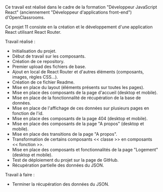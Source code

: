 Ce travail est réalisé dans le cadre de la formation "Développeur JavaScript React" (anciennement "Développeur d'applications front-end") d'OpenClassrooms.

Ce projet 11 consiste en la création et le développement d'une application React utilisant React Router.

Travail réalisé :
- Initialisation du projet.
- Début de travail sur les composants.
- Création de ce repository.
- Premier upload des fichiers de base.
- Ajout en local de React Router et d'autres éléments (composants, images, règles CSS...).
- Création de ce fichier Readme.
- Mise en place du layout (éléments présents sur toutes les pages).
- Mise en place des composants de la page d'accueil (desktop et mobile).
- Mise en place de la fonctionnalité de récupération de la base de données.
- Mise en place de l'affichage de ces données sur plusieurs pages en fonction de l'id.
- Mise en place des composants de la page 404 (desktop et mobile).
- Mise en place des composants de la page "A propos" (desktop et mobile).
- Mise en place des transitions de la page "A propos".
- Transformation de certains composants << classe >> en composants << fonction >>.
- Mise en place des composants et fonctionnalités de la page "Logement" (desktop et mobile).
- Test de déploiement du projet sur la page de GitHub.
- Récupération partielle des données du JSON.

Travail à faire :
- Terminer la récupération des données du JSON.